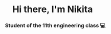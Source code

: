 <h1 align="center">Hi there, I'm Nikita
<img src="https://tenor.com/ru/view/durgasoft-java-durga-coding-standards-gif-21245944" height="10"/></h1>
<h3 align="center">Student of the 11th engineering class 💻</h3>


<!--
**ViverHoll/ViverHoll** is a ✨ _special_ ✨ repository because its `README.md` (this file) appears on your GitHub profile.

Here are some ideas to get you started:

- 🔭 I’m currently working on ...
- 🌱 I’m currently learning ...
- 👯 I’m looking to collaborate on ...
- 🤔 I’m looking for help with ...
- 💬 Ask me about ...
- 📫 How to reach me: ...
- 😄 Pronouns: ...
- ⚡ Fun fact: ...
-->

